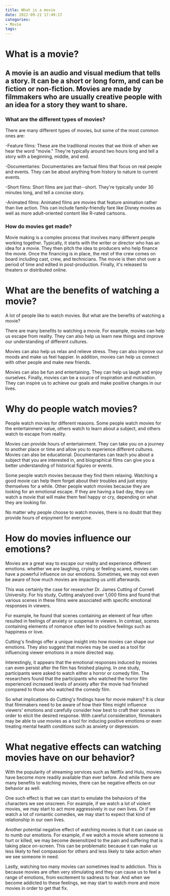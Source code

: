 ```yaml
---
title: What is a movie
date: 2022-09-21 17:49:17
categories:
- Movie
tags:
---
```



#  What is a movie?

## A movie is an audio and visual medium that tells a story. It can be a short or long form, and can be fiction or non-fiction. Movies are made by filmmakers who are usually creative people with an idea for a story they want to share.

### What are the different types of movies?

There are many different types of movies, but some of the most common ones are:

-Feature films: These are the traditional movies that we think of when we hear the word "movie." They're typically around two hours long and tell a story with a beginning, middle, and end.

-Documentaries: Documentaries are factual films that focus on real people and events. They can be about anything from history to nature to current events.

-Short films: Short films are just that--short. They're typically under 30 minutes long, and tell a concise story.

-Animated films: Animated films are movies that feature animation rather than live action. This can include family-friendly fare like Disney movies as well as more adult-oriented content like R-rated cartoons.

### How do movies get made?

Movie making is a complex process that involves many different people working together. Typically, it starts with the writer or director who has an idea for a movie. They then pitch the idea to producers who help finance the movie. Once the financing is in place, the rest of the crew comes on board including cast, crew, and technicians. The movie is then shot over a period of time and edited in post-production. Finally, it's released to theaters or distributed online.

#  What are the benefits of watching a movie?

A lot of people like to watch movies. But what are the benefits of watching a movie?

There are many benefits to watching a movie. For example, movies can help us escape from reality. They can also help us learn new things and improve our understanding of different cultures.

Movies can also help us relax and relieve stress. They can also improve our moods and make us feel happier. In addition, movies can help us connect with other people and make new friends.

Movies can also be fun and entertaining. They can help us laugh and enjoy ourselves. Finally, movies can be a source of inspiration and motivation. They can inspire us to achieve our goals and make positive changes in our lives.

#  Why do people watch movies?

People watch movies for different reasons. Some people watch movies for the entertainment value, others watch to learn about a subject, and others watch to escape from reality.

Movies can provide hours of entertainment. They can take you on a journey to another place or time and allow you to experience different cultures. Movies can also be educational. Documentaries can teach you about a subject that you are interested in, and biographical films can give you a better understanding of historical figures or events.

Some people watch movies because they find them relaxing. Watching a good movie can help them forget about their troubles and just enjoy themselves for a while. Other people watch movies because they are looking for an emotional escape. If they are having a bad day, they can watch a movie that will make them feel happy or cry, depending on what they are looking for.

No matter why people choose to watch movies, there is no doubt that they provide hours of enjoyment for everyone.

#  How do movies influence our emotions?

Movies are a great way to escape our reality and experience different emotions. whether we are laughing, crying or feeling scared, movies can have a powerful influence on our emotions. Sometimes, we may not even be aware of how much movies are impacting us until afterwards.

This was certainly the case for researcher Dr. James Cutting of Cornell University. For his study, Cutting analyzed over 1,000 films and found that various scenes in these films were associated with specific emotional responses in viewers.

For example, he found that scenes containing an element of fear often resulted in feelings of anxiety or suspense in viewers. In contrast, scenes containing elements of romance often led to positive feelings such as happiness or love.

Cutting's findings offer a unique insight into how movies can shape our emotions. They also suggest that movies may be used as a tool for influencing viewer emotions in a more directed way.

Interestingly, it appears that the emotional responses induced by movies can even persist after the film has finished playing. In one study, participants were asked to watch either a horror or comedy film. The researchers found that the participants who watched the horror film experienced increased levels of anxiety after the movie had finished compared to those who watched the comedy film.

So what implications do Cutting's findings have for movie makers? It is clear that filmmakers need to be aware of how their films might influence viewers' emotions and carefully consider how best to craft their scenes in order to elicit the desired response. With careful consideration, filmmakers may be able to use movies as a tool for inducing positive emotions or even treating mental health conditions such as anxiety or depression.

#  What negative effects can watching movies have on our behavior?

With the popularity of streaming services such as Netflix and Hulu, movies have become more readily available than ever before. And while there are many benefits to watching movies, there can be negative effects on our behavior as well.

One such effect is that we can start to emulate the behaviors of the characters we see onscreen. For example, if we watch a lot of violent movies, we may start to act more aggressively in our own lives. Or if we watch a lot of romantic comedies, we may start to expect that kind of relationship in our own lives.

Another potential negative effect of watching movies is that it can cause us to numb our emotions. For example, if we watch a movie where someone is hurt or killed, we may become desensitized to the pain and suffering that is taking place on-screen. This can be problematic because it can make us less likely to feel compassion for others and less likely to take action when we see someone in need.

Lastly, watching too many movies can sometimes lead to addiction. This is because movies are often very stimulating and they can cause us to feel a range of emotions, from excitement to sadness to fear. And when we become addicted to these feelings, we may start to watch more and more movies in order to get that fix.
